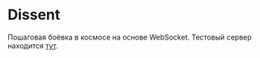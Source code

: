 # Dissent
Пошаговая боёвка в космосе на основе WebSocket. Тестовый сервер находится [тут](http://dissent.azurewebsites.net/).
